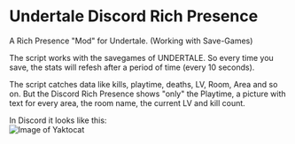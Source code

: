 # Undertale Discord Rich Presence
A Rich Presence "Mod" for Undertale. (Working with Save-Games)

The script works with the savegames of UNDERTALE.
So every time you save, the stats will refesh after a period of time (every 10 seconds).

The script catches data like kills, playtime, deaths, LV, Room, Area and so on.
But the Discord Rich Presence shows "only" the Playtime, a picture with text for every area, the room name, the current LV and kill count.

In Discord it looks like this:<br>
![Image of Yaktocat](https://image.prntscr.com/image/I6xIunX9TF6mkUPyUr33cQ.png)
